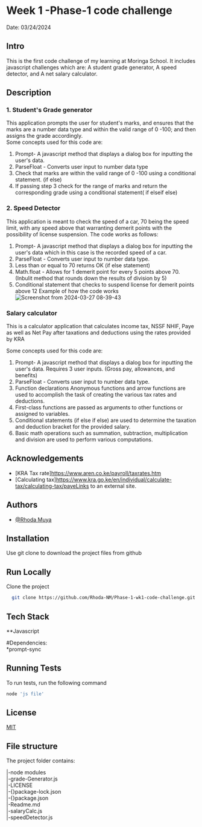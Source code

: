 # Week 1 -Phase-1 code challenge

Date: 03/24/2024

## Intro
This is the first code challenge of my learning at Moringa School. It includes javascript challenges which are:
A student grade generator, A speed detector, and A net salary calculator.

 ## Description
### 1. Student's Grade generator  
This application prompts  the user for student's marks, and ensures that the marks are a number data type and within the valid range of 0 -100;
and then assigns the grade accordingly.  
Some concepts used for this code are:
1. Prompt- A javascript method that displays a dialog box for inputting the user's data.
2. ParseFloat - Converts user input to number data type
3. Check that marks are within the valid range of 0 -100 using a conditional statement. (if else)
4. If passing step 3 check for the range of marks and return the corresponding grade using a conditional statement( if elseif else)

### 2. Speed Detector  
This application is meant to check the speed of a car, 70 being the speed limit, with any speed above that warranting demerit points with the possibility of license suspension.
The code works as follows:
1. Prompt- A javascript method that displays a dialog box for inputting the user's data which in this case is the recorded speed of a car.
2. ParseFloat - Converts user input to number data type.
3. Less than  or equal to 70 returns OK (if else statement)
4. Math.float - Allows for 1 demerit point for every 5 points above 70. (Inbulit method that rounds down the results of division by 5)
5. Conditional statement that checks to suspend license for demerit points above 12
   Example of how the code works
   ![Screenshot from 2024-03-27 08-39-43](https://github.com/Rhoda-NM/Phase-1-wk1-code-challenge/assets/56297292/f381e070-dc8b-4c51-9b45-4df775a7496f)



### Salary calculator   
This is a calculator application that calculates income tax, NSSF NHIF, Paye as well as Net Pay after taxations and deductions using the rates provided by KRA

Some concepts used for this code are:
1. Prompt- A javascript method that displays a dialog box for inputting the user's data. Requires 3 user inputs. (Gross pay, allowances, and benefits)
2. ParseFloat - Converts user input to number data type.
3. Function declarations Anonymous functions and arrow functions are used to accomplish the task of creating the various tax rates and deductions.
4. First-class functions are passed as arguments to other functions or assigned to variables.
5. Conditional statements (if else if else) are used to determine the taxation and deduction bracket for the provided salary.
6. Basic math operations such as summation, subtraction, multiplication and division are used to perform various computations.





## Acknowledgements


 - [KRA Tax rate]https://www.aren.co.ke/payroll/taxrates.htm
 - [Calculating tax]https://www.kra.go.ke/en/individual/calculate-tax/calculating-tax/payeLinks to an external site.


## Authors

- [@Rhoda Muya](https://www.github.com/Rhoda-NM)


## Installation

Use git clone to download the project files from github
## Run Locally

Clone the project

```bash
  git clone https://github.com/Rhoda-NM/Phase-1-wk1-code-challenge.git
```



## Tech Stack

**Javascript

#Dependencies:   
*prompt-sync

## Running Tests

To run tests, run the following command

```bash
node 'js file'
```


## License

[MIT](https://choosealicense.com/licenses/mit/)


## File structure
The project folder contains:

|-node modules                       
|-grade-Generator.js  
|-LICENSE   
|-{}package-lock.json  
|-{}package.json    
|-Readme.md   
|-salaryCalc.js     
|-speedDetector.js
